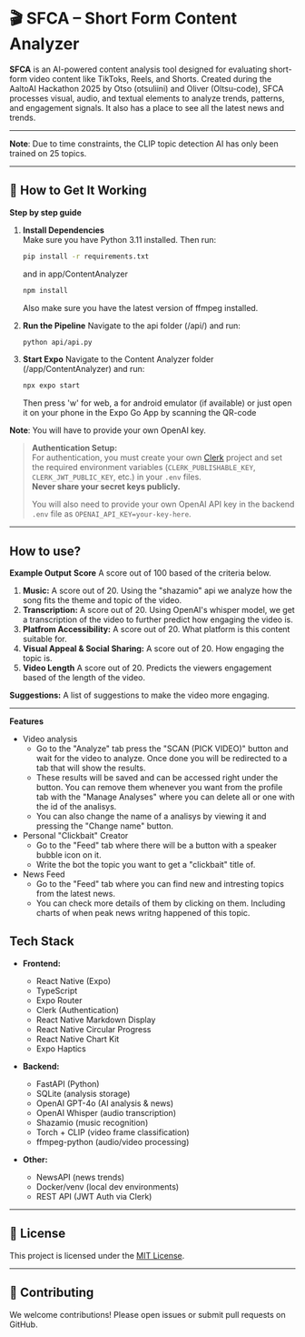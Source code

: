 # 🎬 SFCA – Short Form Content Analyzer

**SFCA** is an AI-powered content analysis tool designed for evaluating short-form video content like TikToks, Reels, and Shorts. Created during the AaltoAI Hackathon 2025 by Otso (otsuliini) and Oliver (Oltsu-code), SFCA processes visual, audio, and textual elements to analyze trends, patterns, and engagement signals. It also has a place to see all the latest news and trends.

---
**Note**:
Due to time constraints, the CLIP topic detection AI has only been trained on 25 topics. 


---

## 🔧 How to Get It Working
**Step by step guide**

1. **Install Dependencies**  
   Make sure you have Python 3.11 installed. Then run:

   ```bash
   pip install -r requirements.txt
   ```
   and in app/ContentAnalyzer
   ```bash
   npm install
   ```

   Also make sure you have the latest version of ffmpeg installed.

2. **Run the Pipeline** 
   Navigate to the api folder (/api/) and run:
   ```bash
   python api/api.py 
   ```

3. **Start Expo**
   Navigate to the Content Analyzer folder (/app/ContentAnalyzer) and run:
   ```bash
   npx expo start
   ```
   Then press 'w' for web, a for android emulator (if available) or just open it on your phone in the Expo Go App by scanning the QR-code

**Note**:
You will have to provide your own OpenAI key.

> **Authentication Setup:**  
> For authentication, you must create your own [Clerk](https://clerk.com/) project and set the required environment variables (`CLERK_PUBLISHABLE_KEY`, `CLERK_JWT_PUBLIC_KEY`, etc.) in your `.env` files.  
> **Never share your secret keys publicly.**  
>  
> You will also need to provide your own OpenAI API key in the backend `.env` file as `OPENAI_API_KEY=your-key-here`.

---

## How to use?
**Example Output** 
**Score** A score out of 100 based of the criteria below.
1. **Music:** A score out of 20. Using the "shazamio" api we analyze how the song fits the theme and topic of the video. 
2. **Transcription:** A score out of 20. Using OpenAI's whisper model, we get a transcription of the video to further predict how engaging the video is.
3. **Platfrom Accessibility:** A score out of 20. What platform is this content suitable for. 
4. **Visual Appeal & Social Sharing:** A score out of 20. How engaging the topic is.
5. **Video Length** A score out of 20. Predicts the viewers engagement based of the length of the video.


**Suggestions:** A list of suggestions to make the video more engaging.

---

**Features**
   - Video analysis 
      - Go to the "Analyze" tab press the "SCAN (PICK VIDEO)" button and wait for the video to analyze. Once done you will be redirected to a tab that will show the results.
      - These results will be saved and can be accessed right under the button. You can remove them whenever you want from the profile tab with the "Manage Analyses" where you can delete all or one with the id of the analisys.
      - You can also change the name of a analisys by viewing it and pressing the "Change name" button.
   - Personal "Clickbait" Creator
      - Go to the "Feed" tab where there will be a button with a speaker bubble icon on it. 
      - Write the bot the topic you want to get a "clickbait" title of. 
   - News Feed
      - Go to the "Feed" tab where you can find new and intresting topics from the latest news.
      - You can check more details of them by clicking on them. Including charts of when peak news writng happened of this topic.


**Tech Stack**
---

- **Frontend:**  
  - React Native (Expo)
  - TypeScript
  - Expo Router
  - Clerk (Authentication)
  - React Native Markdown Display
  - React Native Circular Progress
  - React Native Chart Kit
  - Expo Haptics

- **Backend:**  
  - FastAPI (Python)
  - SQLite (analysis storage)
  - OpenAI GPT-4o (AI analysis & news)
  - OpenAI Whisper (audio transcription)
  - Shazamio (music recognition)
  - Torch + CLIP (video frame classification)
  - ffmpeg-python (audio/video processing)

- **Other:**  
  - NewsAPI (news trends)
  - Docker/venv (local dev environments)
  - REST API (JWT Auth via Clerk)

---

## 📜 License

This project is licensed under the [MIT License](LICENSE).

---

## 🤝 Contributing

We welcome contributions! Please open issues or submit pull requests on GitHub.




